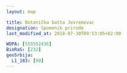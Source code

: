 ```yaml
---
layout: map

title: Botanička bašta Jevremovac
designation: Spomenik prirode
last_modified_at: 2018-07-30T09:53:05+02:00

WDPA: [555552436]
BioRaS: [232]
geoSrbija:
  L1_183: [90]
---
```

